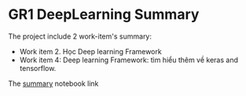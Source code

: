 # GR1 DeepLearning Summary

The project include 2 work-item's summary:
- Work item 2.  Học Deep learning Framework
- Work item 4: Deep learning Framework: tìm hiểu thêm về keras and tensorflow. 
 
 
The [summary](learning_summary.ipynb) notebook link

